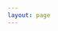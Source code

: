 ```yaml
---
layout: page
---
```

<template>
    <div class="countdown-page-container">
        <div class="container">
            <h1 class="title">{{ countdownTitle }}</h1>
            <div class="countdown">
                <div class="countdown-item">
                    <span class="number">{{ days }}</span>
                    <span class="label">天</span>
                </div>
                <div class="countdown-item">
                    <span class="number">{{ hours }}</span>
                    <span class="label">小时</span>
                </div>
                <div class="countdown-item">
                    <span class="number">{{ minutes }}</span>
                    <span class="label">分钟</span>
                </div>
                <div class="countdown-item">
                    <span class="number">{{ seconds }}</span>
                    <span class="label">秒</span>
                </div>
            </div>
            <p class="motto">{{ countdownMotto }}</p>
        </div>
    </div>
</template>
<script setup>
import { ref, onMounted, onUnmounted } from 'vue';

// 1. 定义考研目标日期
// !!! 请修改这里为你实际的考研日期和时间。
// 格式为 'YYYY-MM-DDTHH:mm:ss'，T后面是时间，不写时间默认是当天零点。
const targetDate = new Date('2025-12-20T00:00:00').getTime();

// 2. 定义响应式变量来存储倒计时数字
const days = ref('00');
const hours = ref('00');
const minutes = ref('00');
const seconds = ref('00');
const countdownTitle = ref('距离2025年考研还有');
const countdownMotto = ref('愿你合上笔盖的刹那，有战士收刀入鞘的骄傲！');

let countdownInterval = null; // 用于存储计时器ID

// 3. 计算并更新倒计时的函数
function updateCountdown() {
    const now = new Date().getTime();
    const timeLeft = targetDate - now; // 剩余毫秒数

    const second = 1000;
    const minute = second * 60;
    const hour = minute * 60;
    const day = hour * 24;

    if (timeLeft <= 0) {
        // 倒计时结束
        days.value = '00';
        hours.value = '00';
        minutes.value = '00';
        seconds.value = '00';
        countdownTitle.value = '考研已结束！';
        countdownMotto.value = '祝你金榜题名！'; // 或其他结束语
        clearInterval(countdownInterval); // 停止计时器
        return;
    }

    // 计算并更新响应式变量
    days.value = String(Math.floor(timeLeft / day)).padStart(2, '0');
    hours.value = String(Math.floor((timeLeft % day) / hour)).padStart(2, '0');
    minutes.value = String(Math.floor((timeLeft % hour) / minute)).padStart(2, '0');
    seconds.value = String(Math.floor((timeLeft % minute) / second)).padStart(2, '0');
}

// 4. 组件挂载后启动计时器
onMounted(() => {
    updateCountdown(); // 立即更新一次，避免等待第一秒
    countdownInterval = setInterval(updateCountdown, 1000); // 每秒更新
});

// 5. 组件卸载前清除计时器，防止内存泄露
onUnmounted(() => {
    if (countdownInterval) {
        clearInterval(countdownInterval);
    }
});

</script>

<style module>
/*
  注意：带有 `scoped` 属性的样式只应用于本组件。
  背景动画 (`.countdown-page-container`, `::before`, `@keyframes`) 需要覆盖整个页面，
  这部分样式在标准的 VitePress 项目中，更适合放在 `.vitepress/theme/style.css`
  这样的全局样式文件中。
  为了这个组件的自包含演示，我们将它们放在这里，但请知晓最佳实践。
*/

.countdown-page-container {
    /* 使容器填充父级可用空间，并在需要时填充视口 */
    width: 100%;
    min-height: calc(100vh - var(--vp-nav-height) - var(--vp-layout-top-padding) - var(--vp-layout-bottom-padding)); /* 考虑导航栏和布局内边距 */
    display: flex;
    justify-content: center;
    align-items: center;
    /* 之前的body背景和定位属性移到这里 */
    position: relative;
    background: linear-gradient(135deg, #667eea 0%, #764ba2 100%); /* 基础渐变背景 */
    color: #fff;
    text-align: center;
    overflow: hidden;
    animation: baseGradientAnimation 15s ease infinite alternate;
    background-size: 200% 200%;
    margin: calc(var(--vp-layout-top-padding) * -1) calc(var(--vp-layout-right-padding) * -1) calc(var(--vp-layout-bottom-padding) * -1) calc(var(--vp-layout-left-padding) * -1); /* 负外边距抵消布局内边距，使其撑满 */
    padding: var(--vp-layout-top-padding) var(--vp-layout-right-padding) var(--vp-layout-bottom-padding) var(--vp-layout-left-padding); /* 添加回布局内边距，确保内容有空间 */
}


/* 添加伪元素作为动态叠加层 */
.countdown-page-container::before {
    content: '';
    position: absolute; /* 相对于 .countdown-page-container 定位 */
    top: 0;
    left: 0;
    width: 100%;
    height: 100%;
    z-index: -1; /* 放在内容后面 */
    background: radial-gradient(circle farthest-corner at 70% 30%, rgba(255, 255, 255, 0.1) 0%, rgba(255, 255, 255, 0.05) 20%, rgba(0, 0, 0, 0) 60%);
    animation: overlayEffect 10s ease-in-out infinite alternate;
    pointer-events: none;
}

/* 基础背景动画关键帧 */
@keyframes baseGradientAnimation {
    0% {
        background-position: 0% 50%;
    }
    100% {
        background-position: 100% 50%;
    }
}

/* 叠加层动态效果关键帧 */
@keyframes overlayEffect {
    0% {
        transform: scale(1) rotate(0deg);
        opacity: 0.8;
        background-position: 0% 0%;
    }
    50% {
         transform: scale(1.05) rotate(2deg);
         opacity: 1;
         background-position: 50% 50%;
    }
    100% {
        transform: scale(1) rotate(0deg);
        opacity: 0.8;
        background-position: 100% 100%;
    }
}


/* 容器样式 (相对于 .countdown-page-container 居中) */
.container {
    padding: 30px;
    background: rgba(0, 0, 0, 0.5);
    border-radius: 15px;
    box-shadow: 0 10px 40px rgba(0, 0, 0, 0.7);
    backdrop-filter: blur(20px);
    -webkit-backdrop-filter: blur(20px);
    max-width: 900px;
    width: 95%;
    margin: 20px auto; /* 保持内容块本身的居中和间距 */
    border: 1px solid rgba(255, 255, 255, 0.2);
    z-index: 1; /* 确保内容在背景和伪元素之上 */
    position: relative; /* 确保 z-index 生效 */
}

/* 以下样式与之前相同，应用于 .container 内的元素 */
.title {
    font-size: 3em;
    margin-bottom: 30px;
    letter-spacing: 3px;
    text-shadow: 3px 3px 6px rgba(0, 0, 0, 0.5);
}

.countdown {
    display: flex;
    justify-content: center;
    flex-wrap: wrap;
    gap: 30px;
    margin-bottom: 40px;
}

.countdown-item {
    flex: 1 1 180px;
    background: rgba(255, 255, 255, 0.2);
    border-radius: 15px;
    padding: 30px 20px;
    display: flex;
    flex-direction: column;
    align-items: center;
    min-width: 130px;
    box-shadow: 0 8px 25px rgba(0, 0, 0, 0.5);
    transition: transform 0.4s ease, box-shadow 0.4s ease, background 0.4s ease;
    border: 1px solid rgba(255, 255, 255, 0.3);
}

.countdown-item:hover {
    transform: translateY(-10px) rotate(-2deg);
    box-shadow: 0 20px 35px rgba(0, 0, 0, 0.6);
    background: rgba(255, 255, 255, 0.35);
}

.number {
    font-size: 5.5em;
    font-weight: bold;
    color: #ffffff;
    text-shadow: 3px 3px 6px rgba(0, 0, 0, 0.4);
    margin-bottom: 10px;
}

.label {
    font-size: 1.3em;
    color: rgba(255, 255, 255, 0.95);
    text-transform: uppercase;
    letter-spacing: 1.5px;
}

.motto {
    font-size: 1.3em;
    color: rgba(255, 255, 255, 0.98);
    margin-top: 30px;
    font-style: italic;
    text-shadow: 1px 1px 3px rgba(0, 0, 0, 0.4);
    line-height: 1.7;
}


/* 响应式设计 - 媒体查询 (应用于组件内的元素) */

/* 中等屏幕设备，如平板 (小于 992px) */
@media (max-width: 992px) {
     .title {
        font-size: 2.6em;
        margin-bottom: 25px;
    }
    .countdown {
        gap: 25px;
        margin-bottom: 35px;
    }
    .countdown-item {
        flex: 1 1 160px;
        padding: 25px 15px;
    }
     .number {
        font-size: 5em;
    }
     .label {
        font-size: 1.2em;
    }
     .motto {
         font-size: 1.2em;
         margin-top: 25px;
    }
}


/* 小屏幕设备，如手机 (小于 768px) */
@media (max-width: 768px) {
    .container {
        padding: 25px;
    }
    .title {
        font-size: 2.2em;
        margin-bottom: 20px;
    }

    .countdown {
        gap: 15px;
        margin-bottom: 30px;
    }

    .countdown-item {
        flex: 1 1 calc(50% - 10px);
        padding: 20px 10px;
    }

    .number {
        font-size: 4em;
    }

    .label {
        font-size: 1em;
    }

    .motto {
         font-size: 1.1em;
         margin-top: 20px;
    }
}

/* 更小的屏幕设备 (小于 480px) */
@media (max-width: 480px) {
    .container {
        padding: 20px;
    }

     .title {
        font-size: 1.8em;
        margin-bottom: 15px;
        letter-spacing: 2px;
    }
     .countdown {
        gap: 10px;
        margin-bottom: 25px;
    }

     .countdown-item {
        flex: 1 1 100%;
        padding: 18px 15px;
    }

    .number {
        font-size: 3.5em;
    }
     .label {
        font-size: 0.9em;
     }
     .motto {
         font-size: 1em;
         margin-top: 15px;
    }
}
</style>